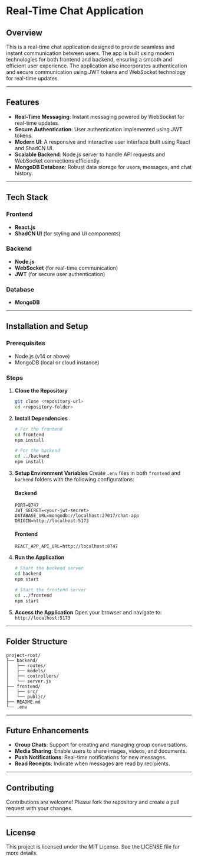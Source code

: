 # Real-Time Chat Application

## Overview
This is a real-time chat application designed to provide seamless and instant communication between users. The app is built using modern technologies for both frontend and backend, ensuring a smooth and efficient user experience. The application also incorporates authentication and secure communication using JWT tokens and WebSocket technology for real-time updates.

---

## Features
- **Real-Time Messaging**: Instant messaging powered by WebSocket for real-time updates.
- **Secure Authentication**: User authentication implemented using JWT tokens.
- **Modern UI**: A responsive and interactive user interface built using React and ShadCN UI.
- **Scalable Backend**: Node.js server to handle API requests and WebSocket connections efficiently.
- **MongoDB Database**: Robust data storage for users, messages, and chat history.

---

## Tech Stack
### Frontend
- **React.js**
- **ShadCN UI** (for styling and UI components)

### Backend
- **Node.js**
- **WebSocket** (for real-time communication)
- **JWT** (for secure user authentication)

### Database
- **MongoDB**

---

## Installation and Setup
### Prerequisites
- Node.js (v14 or above)
- MongoDB (local or cloud instance)

### Steps
1. **Clone the Repository**
   ```bash
   git clone <repository-url>
   cd <repository-folder>
   ```

2. **Install Dependencies**
   ```bash
   # For the frontend
   cd frontend
   npm install

   # For the backend
   cd ../backend
   npm install
   ```

3. **Setup Environment Variables**
   Create `.env` files in both `frontend` and `backend` folders with the following configurations:

   #### Backend
   ```env
   PORT=8747
   JWT_SECRET=<your-jwt-secret>
   DATABASE_URL=mongodb://localhost:27017/chat-app
   ORIGIN=http://localhost:5173
   ```

   #### Frontend
   ```env
   REACT_APP_API_URL=http://localhost:8747
   ```

4. **Run the Application**
   ```bash
   # Start the backend server
   cd backend
   npm start

   # Start the frontend server
   cd ../frontend
   npm start
   ```

5. **Access the Application**
   Open your browser and navigate to: `http://localhost:5173`

---

## Folder Structure
```
project-root/
├── backend/
│   ├── routes/
│   ├── models/
│   ├── controllers/
│   └── server.js
├── frontend/
│   ├── src/
│   └── public/
├── README.md
└── .env
```

---

## Future Enhancements
- **Group Chats**: Support for creating and managing group conversations.
- **Media Sharing**: Enable users to share images, videos, and documents.
- **Push Notifications**: Real-time notifications for new messages.
- **Read Receipts**: Indicate when messages are read by recipients.

---

## Contributing
Contributions are welcome! Please fork the repository and create a pull request with your changes.

---

## License
This project is licensed under the MIT License. See the LICENSE file for more details.

